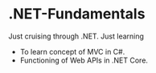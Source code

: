 # .NET-Fundamentals 
Just cruising through .NET. Just learning   
- To learn concept of MVC in C#.
- Functioning of Web APIs in .NET Core.   
